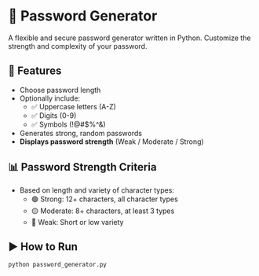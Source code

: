 # 🔐 Password Generator

A flexible and secure password generator written in Python. Customize the strength and complexity of your password.

## 🚀 Features

- Choose password length
- Optionally include:
  - ✅ Uppercase letters (A-Z)
  - ✅ Digits (0-9)
  - ✅ Symbols (!@#$%^&)
- Generates strong, random passwords
- **Displays password strength** (Weak / Moderate / Strong)

## 📊 Password Strength Criteria

- Based on length and variety of character types:
  - 🟢 Strong: 12+ characters, all character types
  - 🟡 Moderate: 8+ characters, at least 3 types
  - 🔴 Weak: Short or low variety

## ▶️ How to Run

```bash
python password_generator.py
